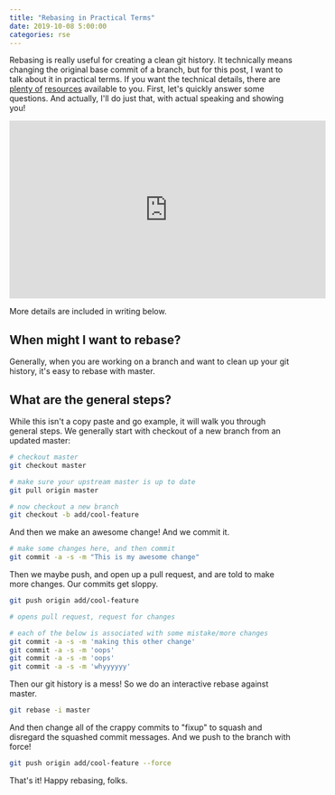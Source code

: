 ```yaml
---
title: "Rebasing in Practical Terms"
date: 2019-10-08 5:00:00
categories: rse
---
```


Rebasing is really useful for creating a clean git history. It technically means
changing the original base commit of a branch, but for this post, I want to talk
about it in practical terms. If you want the technical details, there are
<a href="https://seesparkbox.com/foundry/to_squash_or_not_to_squash" target="_blank">plenty of</a> 
<a href="https://blog.carbonfive.com/2017/08/28/always-squash-and-rebase-your-git-commits/" target="_blank">resources</a> available to you. First, let's quickly answer some questions. And actually, I'll do just that, with actual speaking
and showing you!

<iframe width="560" height="315" src="https://www.youtube.com/embed/9F4RE2_yn6I" frameborder="0" allow="accelerometer; autoplay; encrypted-media; gyroscope; picture-in-picture" allowfullscreen></iframe>

More details are included in writing below.

## When might I want to rebase?

Generally, when you are working on a branch and want to clean up your git history,
it's easy to rebase with master.

## What are the general steps?

While this isn't a copy paste and go example, it will walk you through general steps.
We generally start with checkout of a new branch from an updated master:

```bash
# checkout master
git checkout master

# make sure your upstream master is up to date
git pull origin master

# now checkout a new branch
git checkout -b add/cool-feature
```

And then we make an awesome change! And we commit it.

```bash
# make some changes here, and then commit
git commit -a -s -m "This is my awesome change"
```

Then we maybe push, and open up a pull request, and are told to make more changes.
Our commits get sloppy.

```bash
git push origin add/cool-feature

# opens pull request, request for changes

# each of the below is associated with some mistake/more changes
git commit -a -s -m 'making this other change'
git commit -a -s -m 'oops'
git commit -a -s -m 'oops'
git commit -a -s -m 'whyyyyyy'
```

Then our git history is a mess! So we do an interactive rebase against master.

```bash
git rebase -i master
```

And then change all of the crappy commits to "fixup" to squash and disregard the
squashed commit messages. And we push to the branch with force!

```bash
git push origin add/cool-feature --force
```

That's it! Happy rebasing, folks.

